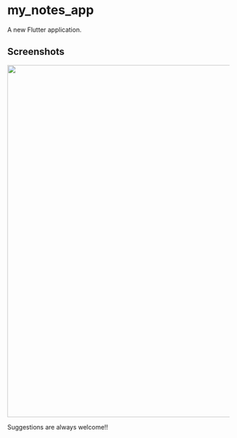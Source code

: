 # my_notes_app

A new Flutter application.

## Screenshots
<img src="github_assets/5vkvi6.gif" height="800">

Suggestions are always welcome!!
